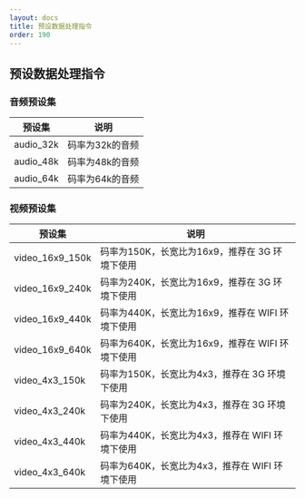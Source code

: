 ```yaml
---
layout: docs
title: 预设数据处理指令
order: 190
---
```

<a name="preset-fops"></a>
## 预设数据处理指令

### 音频预设集

预设集    | 说明
----------|----------------
audio_32k | 码率为32k的音频
audio_48k | 码率为48k的音频
audio_64k | 码率为64k的音频

### 视频预设集

预设集          | 说明
----------------|-------------------------------------------------
video_16x9_150k | 码率为150K，长宽比为16x9，推荐在 3G 环境下使用
video_16x9_240k | 码率为240K，长宽比为16x9，推荐在 3G 环境下使用
video_16x9_440k | 码率为440K，长宽比为16x9，推荐在 WIFI 环境下使用
video_16x9_640k | 码率为640K，长宽比为16x9，推荐在 WIFI 环境下使用
video_4x3_150k  | 码率为150K，长宽比为4x3，推荐在 3G 环境下使用
video_4x3_240k  | 码率为240K，长宽比为4x3，推荐在 3G 环境下使用
video_4x3_440k  | 码率为440K，长宽比为4x3，推荐在 WIFI 环境下使用
video_4x3_640k  | 码率为640K，长宽比为4x3，推荐在 WIFI 环境下使用

